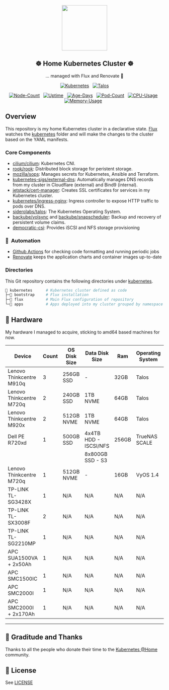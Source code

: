 <div align="center">

<img width="144px" height="144px" src="https://raw.githubusercontent.com/sysnet4admin/kubernetes-release-logos/main/v1.29.png"/>

## ☸ Home Kubernetes Cluster ☸

... managed with Flux and Renovate :robot:

</div>

<div align="center">
<div>

[![Kubernetes](https://img.shields.io/badge/dynamic/yaml?url=https://raw.githubusercontent.com/trosvald/k8s-cluster/main/infrastructure/talos/talconfig.yaml&query=$.kubernetesVersion&flat-square&logo=kubernetes&logoColor=white&label=k8s)](https://k8s.io/)&nbsp;&nbsp;
[![Talos](https://img.shields.io/badge/dynamic/yaml?url=https://raw.githubusercontent.com/trosvald/k8s-cluster/main/infrastructure/talos/talconfig.yaml&query=$.talosVersion&flat-square&logo=kubernetes&logoColor=white&label=talos)](https://www.talos.dev/)

</div>
</div>

<div align="center">

[![Node-Count](https://img.shields.io/endpoint?url=https%3A%2F%2Fkromgo.monosense.io%2Fquery%3Fformat%3Dendpoint%26metric%3Dprod_cluster_node_count&style=flat-square&label=Nodes)](https://github.com/kashalls/kromgo)&nbsp;&nbsp;
[![Uptime](https://img.shields.io/endpoint?url=https%3A%2F%2Fkromgo.monosense.io%2Fquery%3Fformat%3Dendpoint%26metric%3Dprod_cluster_uptime_days&style=flat-square&label=Uptime)](https://github.com/kashalls/kromgo)&nbsp;&nbsp;
[![Age-Days](https://img.shields.io/endpoint?url=https%3A%2F%2Fkromgo.monosense.io%2Fquery%3Fformat%3Dendpoint%26metric%3Dprod_cluster_age_days&style=flat-square&label=Age)](https://github.com/kashalls/kromgo)&nbsp;&nbsp;
[![Pod-Count](https://img.shields.io/endpoint?url=https%3A%2F%2Fkromgo.monosense.io%2Fquery%3Fformat%3Dendpoint%26metric%3Dprod_cluster_pod_count&style=flat-square&label=Pods)](https://github.com/kashalls/kromgo)&nbsp;&nbsp;
[![CPU-Usage](https://img.shields.io/endpoint?url=https%3A%2F%2Fkromgo.monosense.io%2Fquery%3Fformat%3Dendpoint%26metric%3Dprod_cluster_cpu_usage&style=flat-square&label=CPU)](https://github.com/kashalls/kromgo)&nbsp;&nbsp;
[![Memory-Usage](https://img.shields.io/endpoint?url=https%3A%2F%2Fkromgo.monosense.io%2Fquery%3Fformat%3Dendpoint%26metric%3Dprod_cluster_memory_usage&style=flat-square&label=Memory)](https://github.com/kashalls/kromgo)&nbsp;&nbsp;
</div>

## Overview

This repository is my home Kubernetes cluster in a declarative state. [Flux](https://github.com/fluxcd/flux2) watches the [kubernetes](./kubernetes/) folder and will make the changes to the cluster based on the YAML manifests.


### Core Components

- [cilium/cilium](https://github.com/cilium/cilium): Kubernetes CNI.
- [rook/rook](https://github.com/rook/rook): Distributed block storage for peristent storage.
- [mozilla/sops](https://toolkit.fluxcd.io/guides/mozilla-sops/): Manages secrets for Kubernetes, Ansible and Terraform.
- [kubernetes-sigs/external-dns](https://github.com/kubernetes-sigs/external-dns): Automatically manages DNS records from my cluster in Cloudflare (external) and Bind9 (internal).
- [jetstack/cert-manager](https://cert-manager.io/docs/): Creates SSL certificates for services in my Kubernetes cluster.
- [kubernetes/ingress-nginx](https://github.com/kubernetes/ingress-nginx/): Ingress controller to expose HTTP traffic to pods over DNS.
- [siderolabs/talos](https://www.talos.dev/): The Kubernetes Operating System.
- [backube/volsync](https://github.com/backube/volsync) and [backube/snapscheduler](https://github.com/backube/snapscheduler): Backup and recovery of persistent volume claims.
- [democratic-csi](https://github.com/democratic-csi/democratic-csi): Provides iSCSI and NFS storage provisioning

### :robot:&nbsp; Automation

- [Github Actions](https://docs.github.com/en/actions) for checking code formatting and running periodic jobs
- [Renovate](https://github.com/renovatebot/renovate) keeps the application charts and container images up-to-date

### Directories

This Git repository contains the following directories under [kubernetes](./kubernetes/).

```sh
📁 kubernetes      # Kubernetes cluster defined as code
├─📁 bootstrap     # Flux installation
├─📁 flux          # Main Flux configuration of repository
└─📁 apps          # Apps deployed into my cluster grouped by namespace
```

## 🔧 Hardware

My hardware I managed to acquire, sticking to amd64 based machines for now.

| Device                                                | Count | OS Disk Size  | Data Disk Size       | Ram     | Operating System | Purpose           |
|-------------------------------------------------------|-------|---------------|----------------------|---------|------------------|-------------------|
| Lenovo Thinkcentre M910q                              | 3     | 256GB SSD     | -                    | 32GB    | Talos            | control-plane     |
| Lenovo Thinkcentre M720q                              | 2     | 240GB SSD     | 1TB NVME             | 64GB    | Talos            | worker            |
| Lenovo Thinkcentre M920x                              | 2     | 512GB NVME    | 1TB NVME             | 64GB    | Talos            | worker            |
| Dell PE R720xd                                        | 1     | 500GB SSD     | 4x4TB HDD - ISCSI/NFS| 256GB   | TrueNAS SCALE    | NAS               |
|                                                       |       |               | 8x800GB SSD - S3     |         |                  |                   |
| Lenovo Thinkcentre M720q                              | 1     | 512GB NVME    | -                    | 16GB    | VyOS 1.4         | Router            |
| TP-LINK TL-SG3428X                                    | 1     | N/A           | N/A                  | N/A     | N/A              | Core Switch       |
| TP-LINK TL-SX3008F                                    | 2     | N/A           | N/A                  | N/A     | N/A              | ToR Switch        |
| TP-LINK TL-SG2210MP                                   | 1     | N/A           | N/A                  | N/A     | N/A              | PoE Switch        |
| APC SUA1500VA + 2x50Ah                                | 1     | N/A           | N/A                  | N/A     | N/A              | Network UPS       |
| APC SMC1500IC                                         | 1     | N/A           | N/A                  | N/A     | N/A              | Synology UPS      |
| APC SMC2000I                                          | 1     | N/A           | N/A                  | N/A     | N/A              | Worker UPS        |
| APC SMC2000I + 2x170Ah                                | 1     | N/A           | N/A                  | N/A     | N/A              | TrueNAS UPS       |

---

## 🤝 Graditude and Thanks

Thanks to all the people who donate their time to the [Kubernetes @Home](https://github.com/k8s-at-home/) community.

## 🔏 License

See [LICENSE](./LICENSE)
